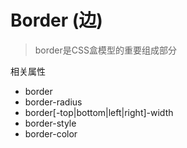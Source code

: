 # Border (边)

> border是CSS盒模型的重要组成部分

相关属性
- border
- border-radius
- border[-top|bottom|left|right]-width
- border-style
- border-color

<div class="box"></div>

<style>
.box {
    width: 100px;
    height: 50px;
    border-radius: 20px 10px;
}
</style>

